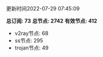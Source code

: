 更新时间2022-07-29 07:45:09

**总订阅: 73**
**总节点: 2742**
**有效节点: 412**
- v2ray节点: 68
- ss节点: 295
- trojan节点: 49
